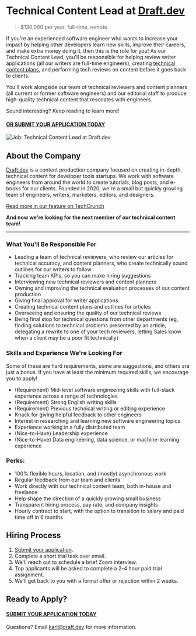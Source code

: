 # Technical Content Lead at [Draft.dev](https://draft.dev/)
> $130,000 per year, full-time, remote

If you're an experienced software engineer who wants to increase your impact by helping other developers learn new skills, improve their careers, and make extra money doing it, then this is the role for you! As our Technical Content Lead, you'll be responsible for helping review writer applications (all our writers are full-time engineers), creating [technical content plans](https://draft.dev/learn/content-plan), and performing tech reviews on content before it goes back to clients.

You'll work alongside our team of technical reviewers and content planners (all current or former software engineers) and our editorial staff to produce high-quality technical content that resonates with engineers.

Sound interesting? Keep reading to learn more!

#### [OR SUBMIT YOUR APPLICATION TODAY](https://airtable.com/shr76gx2IqaLklMcW)

![Job: Technical Content Lead at Draft.dev](https://draft.dev/learn/assets/posts/programmer.png)

## About the Company
[Draft.dev](https://draft.dev/) is a content production company focused on creating in-depth, technical content for developer tools startups. We work with software engineers from around the world to create tutorials, blog posts, and e-books for our clients. Founded in 2020, we're a small but quickly growing team of engineers, writers, marketers, editors, and designers.

[Read more in our feature on TechCrunch](https://techcrunch.com/2021/07/29/draft-dev-ceo-karl-hughes-on-the-importance-of-using-experts-in-developer-marketing/)

**And now we're looking for the next member of our technical content team!**

-----

### What You'll Be Responsible For

- Leading a team of technical reviewers, who review our articles for technical accuracy, and content planners, who create technically sound outlines for our writers to follow
- Tracking team KPIs, so you can make hiring suggestions
- Interviewing new technical reviewers and content planners
- Owning and improving the technical evaluation processes of our content production
- Giving final approval for writer applications
- Creating technical content plans and outlines for articles
- Overseeing and ensuring the quality of our technical reviews
- Being final stop for technical questions from other departments (eg, finding solutions to technical problems presented by an article, delegating a rewrite to one of your tech reviewers, letting Sales know when a client may be a poor fit technically)

### Skills and Experience We're Looking For
Some of these are hard requirements, some are suggestions, and others are just a bonus. If you have at least the minimum required skills, we encourage you to apply!

- (Requirement) Mid-level software engineering skills with full-stack experience across a range of technologies
- (Requirement) Strong English writing skills
- (Requirement) Previous technical writing or editing experience
- Knack for giving helpful feedback to other engineers
- Interest in researching and learning new software engineering topics
- Experience working in a fully distributed team
- (Nice-to-Have) Leadership experience
- (Nice-to-Have) Data engineering, data science, or machine-learning experience

### Perks:
- 100% flexible hours, location, and (mostly) asynchronous work
- Regular feedback from our team and clients
- Work directly with our technical content team, both in-house and freelance
- Help shape the direction of a quickly growing small business
- Transparent hiring process, pay rate, and company insights
- Hourly contract to start, with the option to transition to salary and paid time off in 6 months

## Hiring Process
1. [Submit your application](https://airtable.com/shr76gx2IqaLklMcW).
2. Complete a short trial task over email.
3. We'll reach out to schedule a brief Zoom interview.
4. Top applicants will be asked to complete a 2-4 hour paid trial assignment.
6. We'll get back to you with a formal offer or rejection within 2 weeks.

## Ready to Apply?

#### [SUBMIT YOUR APPLICATION TODAY](https://airtable.com/shr76gx2IqaLklMcW)

Questions? Email [karl@draft.dev](mailto:karl@draft.dev) for more information.
